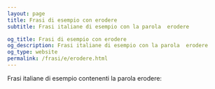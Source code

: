 ```yaml
---
layout: page
title: Frasi di esempio con erodere 
subtitle: Frasi italiane di esempio con la parola  erodere

og_title: Frasi di esempio con erodere 
og_description: Frasi italiane di esempio con la parola  erodere
og_type: website
permalink: /frasi/e/erodere.html
---
```


Frasi italiane di esempio contenenti la parola erodere:


